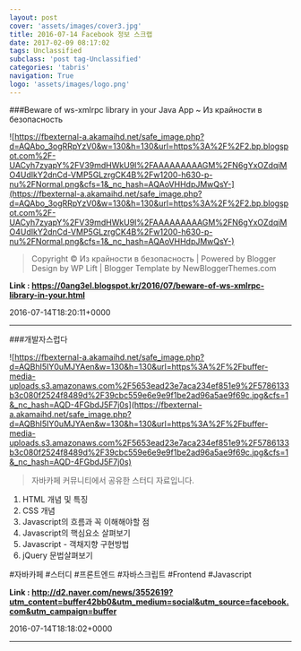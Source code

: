 ```yaml
---
layout: post
cover: 'assets/images/cover3.jpg'
title: 2016-07-14 Facebook 정보 스크랩
date: 2017-02-09 08:17:02
tags: Unclassified
subclass: 'post tag-Unclassified'
categories: 'tabris'
navigation: True
logo: 'assets/images/logo.png'
---
```


###Beware of ws-xmlrpc library in your Java App ~ Из крайности в безопасность

![https://fbexternal-a.akamaihd.net/safe_image.php?d=AQAbo_3ogRRpYzV0&w=130&h=130&url=https%3A%2F%2F2.bp.blogspot.com%2F-UACyh7zyapY%2FV39mdHWkU9I%2FAAAAAAAAAGM%2FN6gYxOZdqiMO4UdIkY2dnCd-VMP5GLzrgCK4B%2Fw1200-h630-p-nu%2FNormal.png&cfs=1&_nc_hash=AQAoVHHdpJMwQsY-](https://fbexternal-a.akamaihd.net/safe_image.php?d=AQAbo_3ogRRpYzV0&w=130&h=130&url=https%3A%2F%2F2.bp.blogspot.com%2F-UACyh7zyapY%2FV39mdHWkU9I%2FAAAAAAAAAGM%2FN6gYxOZdqiMO4UdIkY2dnCd-VMP5GLzrgCK4B%2Fw1200-h630-p-nu%2FNormal.png&cfs=1&_nc_hash=AQAoVHHdpJMwQsY-)

>Copyright © Из крайности в безопасность | Powered by Blogger Design by WP Lift | Blogger Template by NewBloggerThemes.com

**Link : <https://0ang3el.blogspot.kr/2016/07/beware-of-ws-xmlrpc-library-in-your.html>**

2016-07-14T18:20:11+0000

---

###개발자스럽다

![https://fbexternal-a.akamaihd.net/safe_image.php?d=AQBhI5IY0uMJYAen&w=130&h=130&url=https%3A%2F%2Fbuffer-media-uploads.s3.amazonaws.com%2F5653ead23e7aca234ef851e9%2F5786133b3c080f2524f8489d%2F39cbc559e6e9e9f1be2ad96a5ae9f69c.jpg&cfs=1&_nc_hash=AQD-4FGbdJ5F7j0s](https://fbexternal-a.akamaihd.net/safe_image.php?d=AQBhI5IY0uMJYAen&w=130&h=130&url=https%3A%2F%2Fbuffer-media-uploads.s3.amazonaws.com%2F5653ead23e7aca234ef851e9%2F5786133b3c080f2524f8489d%2F39cbc559e6e9e9f1be2ad96a5ae9f69c.jpg&cfs=1&_nc_hash=AQD-4FGbdJ5F7j0s)

>자바카페 커뮤니티에서 공유한 스터디 자료입니다.
1. HTML 개념 및 특징
2. CSS 개념
3. Javascript의 흐름과 꼭 이해해야할 점
4. Javascript의 핵심요소 살펴보기
5. Javascript - 객채지향 구현방법
6. jQuery 문법살펴보기

#자바카페 #스터디 #프론트엔드 #자바스크립트 #Frontend #Javascript

**Link : <http://d2.naver.com/news/3552619?utm_content=buffer42bb0&utm_medium=social&utm_source=facebook.com&utm_campaign=buffer>**

2016-07-14T18:18:02+0000

---

